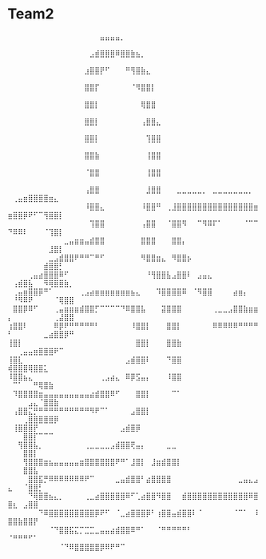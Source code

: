# Team2

⠀⠀⠀⠀⠀⠀⠀⠀⠀⠀⠀⠀⠀⠀⠀⠀⠀⠀⣤⣤⣤⣤⡀⠀⠀⠀⠀⠀⠀⠀⠀⠀⠀⠀⠀⠀⠀⠀⠀⠀⠀⠀⠀⠀⠀⠀⠀⠀⠀⠀⠀⠀⠀⠀⠀⠀⠀⠀⠀⠀⠀
⠀⠀⠀⠀⠀⠀⠀⠀⠀⠀⠀⠀⠀⠀⠀⠀⣠⣾⣿⣿⣿⠿⣿⣿⣷⣦⡀⠀⠀⠀⠀⠀⠀⠀⠀⠀⠀⠀⠀⠀⠀⠀⠀⠀⠀⠀⠀⠀⠀⠀⠀⠀⠀⠀⠀⠀⠀⠀⠀⠀⠀⠀
⠀⠀⠀⠀⠀⠀⠀⠀⠀⠀⠀⠀⠀⠀⠀⣰⣿⣿⡟⠋⠀⠀⠀⠛⢻⣿⣷⣄⠀⠀⠀⠀⠀⠀⠀⠀⠀⠀⠀⠀⠀⠀⠀⠀⠀⠀⠀⠀⠀⠀⠀⠀⠀⠀⠀⠀⠀⠀⠀⠀⠀⠀
⠀⠀⠀⠀⠀⠀⠀⠀⠀⠀⠀⠀⠀⠀⠀⣿⣿⡏⠀⠀⠀⠀⠀⠀⠈⠻⣿⣿⡇⠀⠀⠀⠀⠀⠀⠀⠀⠀⠀⠀⠀⠀⠀⠀⠀⠀⠀⠀⠀⠀⠀⠀⠀⠀⠀⠀⠀⠀⠀⠀⠀⠀
⠀⠀⠀⠀⠀⠀⠀⠀⠀⠀⠀⠀⠀⠀⠀⣿⣿⡇⠀⠀⠀⠀⠀⠀⠀⠀⢿⣿⣿⠀⠀⠀⠀⠀⠀⠀⠀⠀⠀⠀⠀⠀⠀⠀⠀⠀⠀⠀⠀⠀⠀⠀⠀⠀⠀⠀⠀⠀⠀⠀⠀⠀
⠀⠀⠀⠀⠀⠀⠀⠀⠀⠀⠀⠀⠀⠀⠀⣿⣿⡇⠀⠀⠀⠀⠀⠀⠀⠀⢠⣿⣿⣄⠀⠀⠀⠀⠀⠀⠀⠀⠀⠀⠀⠀⠀⠀⠀⠀⠀⠀⠀⠀⠀⠀⠀⠀⠀⠀⠀⠀⠀⠀⠀⠀
⠀⠀⠀⠀⠀⠀⠀⠀⠀⠀⠀⠀⠀⠀⠀⣿⣿⡇⠀⠀⠀⠀⠀⠀⠀⠀⠀⢹⣿⣿⠀⠀⠀⠀⠀⠀⠀⠀⠀⠀⠀⠀⠀⠀⠀⠀⠀⠀⠀⠀⠀⠀⠀⠀⠀⠀⠀⠀⠀⠀⠀⠀
⠀⠀⠀⠀⠀⠀⠀⠀⠀⠀⠀⠀⠀⠀⠀⣿⣿⣷⠀⠀⠀⠀⠀⠀⠀⠀⠀⢸⣿⣿⠀⠀⠀⠀⠀⠀⠀⠀⠀⠀⠀⠀⠀⠀⠀⠀⠀⠀⠀⠀⠀⠀⠀⠀⠀⠀⠀⠀⠀⠀⠀⠀
⠀⠀⠀⠀⠀⠀⠀⠀⠀⠀⠀⠀⠀⠀⠀⠈⣿⣿⠀⠀⠀⠀⠀⠀⠀⠀⠀⢸⣿⣿⠀⠀⠀⠀⠀⠀⠀⠀⠀⠀⠀⠀⠀⠀⠀⠀⠀⠀⠀⠀⠀⠀⠀⠀⠀⠀⠀⠀⠀⠀⠀⠀
⠀⠀⠀⠀⠀⠀⠀⠀⠀⠀⠀⠀⠀⠀⠀⢠⣿⣿⠀⠀⠀⠀⠀⠀⠀⠀⠀⣸⣿⣿⠀⠀⠀⣀⣀⣀⣀⣀⡀⠀⣀⣀⣀⣀⣀⣀⣀⡀⠀⠀⢀⣤⣶⣿⣿⣿⣿⣶⣄⠀⠀⠀
⠀⠀⠀⠀⠀⠀⠀⠀⠀⠀⠀⠀⠀⠀⠀⠸⣿⣿⣄⠀⠀⠀⠀⠀⠀⠀⠸⣿⣿⠛⠀⢀⣸⣿⣿⣿⣿⣿⣿⣿⣿⣿⣿⣿⣿⣿⣿⣿⣶⣶⣿⣿⡿⠟⠋⠉⢻⣿⣿⡇⠀⠀
⠀⠀⠀⠀⠀⠀⠀⠀⠀⠀⠀⠀⠀⠀⠀⠀⢹⣿⣿⠀⠀⠀⠀⠀⠀⠀⢠⣿⣿⠀⠀⠈⣿⣿⠻⠀⠀⠉⠻⠿⠏⠁⠀⠀⠀⠀⠈⠉⠉⠙⠿⠿⠇⠀⠀⠀⠈⢹⣿⡇⠀⠀
⠀⠀⠀⠀⠀⠀⠀⠀⠀⠀⠀⣀⣤⣶⣶⣤⣾⣿⣿⠀⠀⠀⠀⠀⠀⠀⣿⣿⣿⠀⠀⠀⣿⣿⡄⠀⠀⠀⠀⠀⠀⠀⠀⠀⠀⠀⠀⠀⠀⠀⠀⠀⠀⠀⠀⠀⠀⣸⣿⡇⠀⠀
⠀⠀⠀⠀⠀⠀⠀⠀⣀⣠⣾⣿⣿⠟⠛⠛⠉⠛⠋⠀⠀⠀⠀⠀⠀⠀⠻⣿⣿⣶⣄⠀⠻⣿⣿⡦⠀⠀⠀⠀⠀⠀⠀⠀⠀⠀⠀⠀⠀⠀⠀⠀⠀⠀⠀⠀⣾⣿⣿⡃⠀⠀
⠀⠀⠀⠀⢀⣤⣴⣿⣿⣿⠿⠋⠀⠀⠀⠀⠀⠀⠀⠀⠀⠀⠀⠀⠀⠀⠀⠘⢻⣿⣿⣧⣠⣿⣿⠇⠀⣠⣤⣄⠀⠀⠀⠀⠀⠀⠀⠀⠀⠀⢠⣾⣿⣧⠀⠀⠻⢿⣿⣿⣷⡀
⠀⢀⣤⣶⣿⣿⡿⠛⠁⠀⠀⠀⠀⠀⢀⣠⣴⣶⣶⣶⣶⣶⣶⣶⣦⣄⠀⠀⠀⠹⣿⣿⣿⣿⠿⠀⠈⠻⣿⣿⠀⠀⠀⠀⣴⣶⡄⠀⠀⠀⠘⠻⠿⠟⠀⠀⠀⠀⠈⢿⣿⣿
⠀⣿⣿⡿⠿⠋⠀⠀⠀⢀⣤⣶⣶⣶⣾⣿⣿⡋⠉⠉⠉⠉⠙⠿⣿⣿⣧⠀⠀⠀⣽⣿⣿⣿⠀⠀⠀⠀⠀⠀⢀⣀⣀⣠⣿⣿⣷⣶⣶⡄⠀⠀⠀⠀⠀⠀⠀⠀⢀⣼⣿⣿
⢰⣿⣿⠇⠀⠀⠀⠀⠀⠿⡿⠟⠛⠛⠛⠛⠛⠃⠀⠀⠀⠀⠀⠀⠸⣿⣿⡇⠀⠀⠀⣿⣿⡇⠀⠀⠀⠀⠀⠀⠿⠿⠿⠿⠿⠛⠛⠛⠛⠃⠀⠀⠀⠀⠀⠀⣀⣴⣿⣿⡿⠛
⢸⣿⡇⠀⠀⠀⠀⠀⠀⠀⠀⠀⠀⠀⠀⠀⠀⠀⠀⠀⠀⠀⠀⠀⠀⣿⣿⡇⠀⠀⠀⣿⣿⣷⠀⠀⠀⠀⠀⠀⠀⠀⠀⠀⠀⠀⠀⠀⠀⠀⠀⢀⣤⣤⣶⣿⣿⣿⠟⠉⠀⠀
⢸⣿⣇⠀⠀⠀⠀⠀⠀⠀⠀⠀⠀⠀⠀⠀⠀⠀⠀⠀⠀⠀⠀⣠⣾⣿⣿⠇⠀⠀⠀⠙⣿⣿⠀⠀⠀⠀⠀⠀⠀⠀⠀⠀⠀⠀⠀⠀⠀⢾⣿⣿⣿⢿⣿⣿⣅⠀⠀⠀⠀⠀
⠸⣿⣿⣦⣄⠀⠀⠀⠀⠀⠀⠀⠀⠀⠀⠀⠀⠀⢀⣠⣴⣄⠀⠿⡿⣫⣤⡄⠀⠀⠀⠸⣿⣿⠀⠀⠀⠀⠀⠀⠀⠀⠀⠀⠀⠀⠀⠀⠀⠀⠉⠁⠀⠀⠛⢿⣿⣷⠀⠀⠀⠀
⠀⠹⣿⣿⣿⣿⣶⣤⣤⣤⣤⣤⣤⣤⣤⣤⣴⣾⣿⣿⠿⠋⠀⠀⠀⣿⣿⡇⠀⠀⠀⠀⠉⠁⠀⠀⠀⠀⠀⠀⠀⠀⠀⠀⠀⠀⠀⠀⠀⠀⠀⠀⠀⣠⣄⠈⣿⣿⣷⠀⠀⠀
⠀⢠⣿⣿⣍⡛⠛⠛⠛⠛⠛⠛⠛⠛⠛⠛⠻⠟⠉⠁⠀⠀⠀⠀⣠⣿⣿⡇⠀⠀⠀⠀⠀⠀⠀⠀⠀⠀⠀⠀⠀⠀⠀⠀⠀⠀⠀⠀⠀⠀⠀⠀⢀⣿⣿⣿⣿⣿⡿⠀⠀⠀
⠀⢸⣿⣿⣿⡟⠀⠀⠀⠀⠀⠀⠀⠀⠀⠀⠀⠀⠀⠀⠀⠀⣠⣾⣿⡿⠀⠀⠀⠀⠀⠀⠀⠀⠀⠀⠀⠀⠀⠀⠀⠀⠀⠀⠀⠀⠀⠀⠀⠀⠀⠀⣿⣿⡏⠉⠉⠉⠀⠀⠀⠀
⠀⠀⢻⣿⣿⣧⡀⠀⠀⠀⠀⠀⠀⠀⠀⢀⣀⣀⣀⣀⣠⣾⣿⣿⢟⣤⡄⠀⠀⠀⠀⣀⣀⠀⠀⠀⠀⠀⠀⠀⠀⠀⠀⠀⠀⠀⠀⠀⠀⠀⠀⠀⣿⣿⡇⠀⠀⠀⠀⠀⠀⠀
⠀⠀⠀⢻⣿⣿⣿⣶⣦⣤⣤⣤⣤⣤⣶⣿⣿⣿⣿⣿⣿⠟⠛⠁⣸⣿⡇⠀⣸⣶⣾⣿⣿⡇⠀⠀⠀⠀⠀⠀⠀⠀⠀⠀⠀⠀⠀⠀⠀⠀⠀⠀⣿⣿⣧⠀⠀⠀⠀⠀⠀⠀
⠀⠀⠀⠀⣿⣿⣯⡛⠿⠿⠿⠿⠿⠿⠿⠟⠉⠀⠀⠀⠀⣀⣤⣾⣿⣿⠃⣴⣿⣿⣿⣿⠀⠀⠀⠀⠀⠀⠀⠀⠀⠀⠀⠀⠀⣀⣤⣄⣠⣄⠀⠀⠈⣿⣿⡃⠀⠀⠀⠀⠀⠀
⠀⠀⠀⠀⠙⢿⣿⣿⣦⣄⡀⠀⠀⠀⠀⢀⣀⣴⣿⣿⣿⣿⣿⠿⠋⢁⣴⣿⣿⠻⣿⣿⠀⠀⣾⣿⣿⣿⣿⣿⣿⣿⣿⣿⣿⣿⣿⠿⣿⣿⣆⠀⣠⣿⣿⠀⠀⠀⠀⠀⠀⠀
⠀⠀⠀⠀⠀⠀⠙⠿⣿⣿⣿⣿⣿⣿⣿⣿⣿⡿⠟⠋⠀⠈⣀⣴⣿⣿⣿⡿⠃⢰⣿⣿⣤⣾⣿⣿⠇⠈⠀⠀⠀⠀⠀⠀⠈⠉⠁⠀⠸⣿⣿⣷⣿⣿⡟⠀⠀⠀⠀⠀⠀⠀
⠀⠀⠀⠀⠀⠀⠀⠀⠈⠙⣿⣿⣯⣍⡉⣉⣉⣀⣤⣤⣴⣾⣿⣿⠿⠛⠁⠀⠀⠈⠛⠛⠛⠛⠛⠃⠀⠀⠀⠀⠀⠀⠀⠀⠀⠀⠀⠀⠀⠈⠛⠛⠛⠋⠁⠀⠀⠀⠀⠀⠀⠀
⠀⠀⠀⠀⠀⠀⠀⠀⠀⠀⠈⠙⠿⣿⣿⣿⣿⣿⡿⠿⠟⠛⠉⠀⠀⠀⠀⠀⠀⠀⠀⠀⠀⠀⠀⠀⠀⠀⠀⠀⠀⠀⠀⠀⠀⠀⠀⠀⠀⠀⠀⠀⠀⠀⠀⠀⠀⠀⠀⠀⠀⠀
